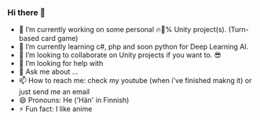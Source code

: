 ### Hi there 👋

<!--
**JerePystynen/JerePystynen** is a ✨ _special_ ✨ repository because its `README.md` (this file) appears on your GitHub profile.
-->

- 🔭 I’m currently working on some personal 🔥💯% Unity project(s). (Turn-based card game)
- 🌱 I’m currently learning c#, php and soon python for Deep Learning AI.
- 👯 I’m looking to collaborate on Unity projects if you want to. 😎
- 🤔 I’m looking for help with
- 💬 Ask me about ...
- 📫 How to reach me: check my youtube (when i've finished makng it) or just send me an email
- 😄 Pronouns: He ('Hän' in Finnish)
- ⚡ Fun fact: I like anime
